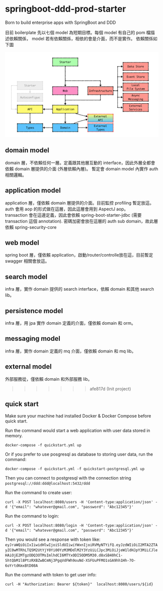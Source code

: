 # springboot-ddd-prod-starter
Born to build enterprise apps with SpringBoot and DDD
  
  
目前 boilerplate 先以七個 model 為短期目標。每個 model 有自己的 pom 檔描述依賴關係，
model 若有依賴關係，相依的會是介面，而不是實作。
依賴關係如下圖

![依賴關係](images/architecture.png)

## domain model
domain 層，不依賴任何一層。定義跟其他層互動的 interface，因此外層全都會依賴 domain 層提供的介面 (外層依賴內層)。
暫定會 domain model 內實作 auth 相關邏輯。

## application model
application 層，僅依賴 domain 層提供的介面。目前監控 profiling 暫定放這。  
auth 會用 aop 的形式做在這層，因此這層會用到 AspectJ aop。  
transaction 會在這邊定義，因此會依賴 spring-boot-starter-jdbc (需要 transaction  這個 annotation). 
密碼加密會放在這層的 auth sub domain，故此層依賴 spring-security-core

## web model
spring boot 層，僅依賴 application，啟動/router/controlle放在這，目前暫定 swagger 相關會放這。

## search model
infra 層，實作 domain 提供的 search interface，依賴 domain 和其他 search lib。

## persistence model
infra 層，用 jpa 實作 domain 定義的介面，僅依賴 domain 和 orm。

## messaging model
infra 層，實作 domain 定義的 mq 介面，僅依賴 domain 和 mq lib。

## external model
外部服務從，僅依賴 domain 和外部服務 lib。
>>>>>>> afe817d (Init project)

## quick start
Make sure your machine had installed Docker & Docker Compose before quick start.  

Run the command would start a web application with user data stored in memory.
```
docker-compose -f quickstart.yml up 
```

Or if you prefer to use posgresql as database to storing user data, run the command:
```
docker-compose -f quickstart.yml -f quickstart-postgresql.yml up
```
Then you can connect to postgresql with the connection string `postgresql://ddd:ddd@localhost:5432/ddd`  

Run the command to create user:
```
curl -X POST localhost:8080/users -H 'Content-type:application/json' -d '{"email": "whatever@gmail.com", "password": "Abc12345"}' 
```

Run the command to login:
```
curl -X POST localhost:8080/login -H 'Content-type:application/json' -d '{"email": "whatever@gmail.com", "password": "Abc12345"}'
```
Then you would see a response with token like: `eyJraWQiOiIxIiwidHlwIjoiSldUIiwiYWxnIjoiRVMyNTYifQ.eyJzdWIiOiI2MTA2ZTAyZC0wMTRhLTQ5M2UtYjY0Yi00YzM3MDdlM2Y3YzUiLCJpc3MiOiJjeW1ldHJpY3MiLCJleHAiOjE2MTgzODQ3OTMsImlhdCI6MTYxODI5ODM5M30.d8xSB40hC1-ShtQbM1l8PtzRXBZwBCmNj3PgqVdFWh9ouNd-XSFUuPFMO1sGA9hh1Hh-7O-6oYrtdKmxBtD08A`  

Run the command with token to get user info:
```
curl -H "Authorization: Bearer ${token}"  localhost:8080/users/${id}
```
